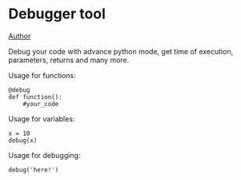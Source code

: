 # Debugger tool
[Author](https://twitter.com/itsrishub)

Debug your code with advance python mode, get time of execution, parameters, returns and many more.

Usage for functions:
```
@debug
def function():
    #your_code
```

Usage for variables:
```
x = 10
debug(x)
```

Usage for debugging:
```
debug('here!')
```